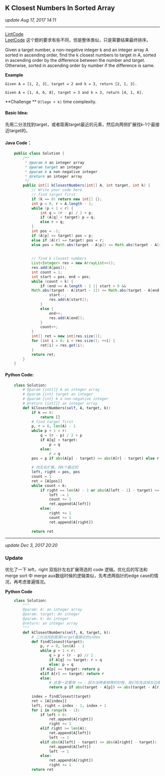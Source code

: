## K Closest Numbers In Sorted Array
_update Aug 17, 2017 14:11_

---
[LintCode](http://www.lintcode.com/en/problem/k-closest-numbers-in-sorted-array/)   
[LeetCode](https://leetcode.com/problems/find-k-closest-elements/description/) 这个题的要求有些不同，但是整体类似，只是需要结果最终排序。

Given a target number, a non-negative integer k and an integer array A sorted in ascending order, find the k closest numbers to target in A, sorted in ascending order by the difference between the number and target. Otherwise, sorted in ascending order by number if the difference is same.

**Example**

    Given A = [1, 2, 3], target = 2 and k = 3, return [2, 1, 3].
    
    Given A = [1, 4, 6, 8], target = 3 and k = 3, return [4, 1, 6].

**Challenge **
`O(logn + k)` time complexity.  

#### Basic Idea:
先用二分法找到target，或者距离target最近的元素，然后向两侧扩展找k-1个最接近target的。

#### Java Code：
```java
    public class Solution {
        /**
         * @param A an integer array
         * @param target an integer
         * @param k a non-negative integer
         * @return an integer array
         */
        public int[] kClosestNumbers(int[] A, int target, int k) {
            // Write your code here
            // find target first
            if (k == 0) return new int[] {};
            int p = 0, r = A.length - 1;
            while (p + 1 < r) {
                int q = (r - p) / 2 + p;
                if (A[q] < target) p = q;
                else r = q;
            }
            int pos = -1;
            if (A[p] == target) pos = p;
            else if (A[r] == target) pos = r;
            else pos = Math.abs(target - A[p]) <= Math.abs(target - A[r]) ? p : r;
    
            
            // find k closest numbers
            List<Integer> res = new ArrayList<>();
            res.add(A[pos]);
            int count = 1;
            int start = pos, end = pos;
            while (count < k) {
                if (end == A.length - 1 || start > 0 &&
            Math.abs(target - A[start - 1]) <= Math.abs(target - A[end + 1])) {
                    start--;
                    res.add(A[start]);
                }
                else {
                    end++;
                    res.add(A[end]);
                }
                count++;
            }
            int[] ret = new int[res.size()];
            for (int i = 0; i < res.size(); ++i) {
                ret[i] = res.get(i);
            }
            return ret;
        }
    }
```

#### Python Code:
```python
    class Solution:
        # @param {int[]} A an integer array
        # @param {int} target an integer
        # @param {int} k a non-negative integer
        # @return {int[]} an integer array
        def kClosestNumbers(self, A, target, k):
            if k == 0:
                return []
            # find target first
            p, r = 0, len(A) - 1
            while p + 1 < r:
                q = (r - p) / 2 + p
                if A[q] < target:
                    p = q
                else:
                    r = q
            pos = p if abs(A[p] - target) <= abs(A[r] - target) else r # 注意这里是<=
            
            # 向左右扩展，找k个最近的
            left, right = pos, pos
            count = 1
            ret = [A[pos]]
            while count < k:
                if right == len(A) - 1 or abs(A[left - 1] - target) <= abs(A[right + 1] - target): # 注意这里也是<=
                    left -= 1
                    count += 1
                    ret.append(A[left])
                else:
                    right += 1
                    count += 1
                    ret.append(A[right])
            
            return ret
```

---
_update Dec 3, 2017 20:20_

### Update
优化了一下 left，right 双指针左右扩展筛选的 code 逻辑。优化后的写法和 merge sort 中 merge aux数组时候的逻辑类似，先考虑两指针的edge case的情况，再考虑普遍情况。

**Python Code**
```python
    class Solution:
        """
        @param: A: an integer array
        @param: target: An integer
        @param: k: An integer
        @return: an integer array
        """
        def kClosestNumbers(self, A, target, k):
            # 二分法找到距离target最接近的index
            def findClosest(target):
                p, r = 0, len(A) - 1
                while p + 1 < r:
                    q = p + (r - p) // 2
                    if A[q] >= target: r = q
                    else: p = q
                if A[p] == target: return p
                elif A[r] == target: return r
                else: 
                    # 这里一定要用 <= ，因为当两者相等的时候，我们优先选择左边更小的数
                    return p if abs(target - A[p]) <= abs(target - A[r]) else r
                
            index = findClosest(target)
            ret = [A[index]]
            left, right = index - 1, index + 1
            for i in range(k - 1):
                if left < 0: 
                    ret.append(A[right])
                    right += 1
                elif right >= len(A):
                    ret.append(A[left])
                    left -= 1
                elif abs(A[left] - target) <= abs(A[right] - target):
                    ret.append(A[left])
                    left -= 1
                else:
                    ret.append(A[right])
                    right += 1
            return ret
```










